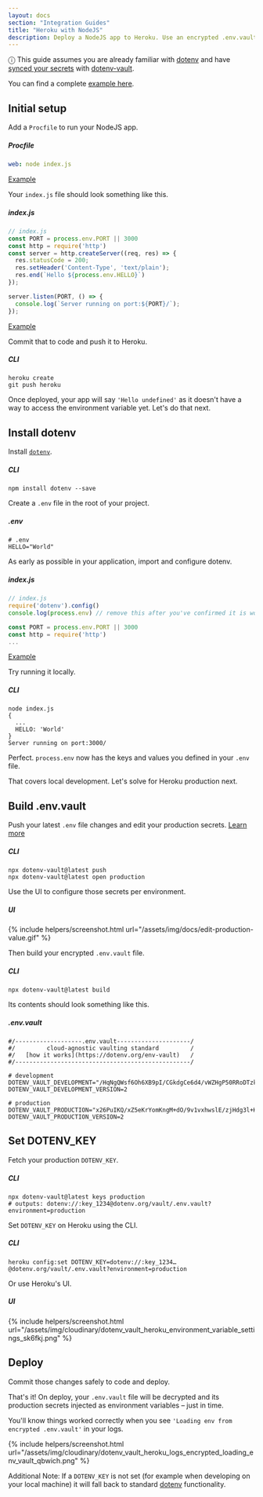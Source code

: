 ```yaml
---
layout: docs
section: "Integration Guides"
title: "Heroku with NodeJS"
description: Deploy a NodeJS app to Heroku. Use an encrypted .env.vault file to secure and deploy your secrets to Heroku.
---
```


<div class="alert alert-info">ⓘ This guide assumes you are already familiar with <a href="https://github.com/motdotla/dotenv">dotenv</a> and have <a href="/docs/tutorials/sync">synced your secrets</a> with <a href="https://github.com/dotenv-org/dotenv-vault">dotenv-vault</a>.</div>

You can find a complete [example here](https://github.com/dotenv-org/examples/tree/master/heroku-nodejs).

## Initial setup

Add a `Procfile` to run your NodeJS app.

##### Procfile
```yaml
web: node index.js
```
[Example](https://github.com/dotenv-org/examples/blob/master/heroku-nodejs/Procfile)

Your `index.js` file should look something like this.

##### index.js
```js
// index.js
const PORT = process.env.PORT || 3000
const http = require('http')
const server = http.createServer((req, res) => {
  res.statusCode = 200;
  res.setHeader('Content-Type', 'text/plain');
  res.end(`Hello ${process.env.HELLO}`)
});

server.listen(PORT, () => {
  console.log(`Server running on port:${PORT}/`);
});
```
[Example](https://github.com/dotenv-org/examples/blob/master/heroku-nodejs/index.js)

Commit that to code and push it to Heroku.

##### CLI

```shell
heroku create
git push heroku
```

Once deployed, your app will say `'Hello undefined'` as it doesn't have a way to access the environment variable yet. Let's do that next.

## Install dotenv

Install [`dotenv`](https://github.com/motdotla/dotenv).

##### CLI
```shell
npm install dotenv --save
```

Create a `.env` file in the root of your project.

##### .env
```shell
# .env
HELLO="World"
```

As early as possible in your application, import and configure dotenv.

##### index.js
```js
// index.js
require('dotenv').config()
console.log(process.env) // remove this after you've confirmed it is working

const PORT = process.env.PORT || 3000
const http = require('http')
...
```
[Example](https://github.com/dotenv-org/examples/blob/master/heroku-nodejs/index.js#L2)

Try running it locally.

##### CLI
```shell
node index.js
{
  ...
  HELLO: 'World'
}
Server running on port:3000/
```

Perfect. `process.env` now has the keys and values you defined in your `.env` file.

That covers local development. Let's solve for Heroku production next.

## Build .env.vault

Push your latest `.env` file changes and edit your production secrets. [Learn more](/docs/tutorials/sync)

##### CLI
```shell
npx dotenv-vault@latest push
npx dotenv-vault@latest open production
```

Use the UI to configure those secrets per environment.

##### UI
{% include helpers/screenshot.html url="/assets/img/docs/edit-production-value.gif" %}

Then build your encrypted `.env.vault` file.

##### CLI
```shell
npx dotenv-vault@latest build
```

Its contents should look something like this.

##### .env.vault
```shell
#/-------------------.env.vault---------------------/
#/         cloud-agnostic vaulting standard         /
#/   [how it works](https://dotenv.org/env-vault)   /
#/--------------------------------------------------/

# development
DOTENV_VAULT_DEVELOPMENT="/HqNgQWsf6Oh6XB9pI/CGkdgCe6d4/vWZHgP50RRoDTzkzPQk/xOaQs="
DOTENV_VAULT_DEVELOPMENT_VERSION=2

# production
DOTENV_VAULT_PRODUCTION="x26PuIKQ/xZ5eKrYomKngM+dO/9v1vxhwslE/zjHdg3l+H6q6PheB5GVDVIbZg=="
DOTENV_VAULT_PRODUCTION_VERSION=2
```

## Set DOTENV_KEY

Fetch your production `DOTENV_KEY`.

##### CLI
```shell
npx dotenv-vault@latest keys production
# outputs: dotenv://:key_1234@dotenv.org/vault/.env.vault?environment=production
```

Set `DOTENV_KEY` on Heroku using the CLI.

##### CLI
```shell
heroku config:set DOTENV_KEY=dotenv://:key_1234…@dotenv.org/vault/.env.vault?environment=production
```

Or use Heroku's UI.

##### UI
{% include helpers/screenshot.html url="/assets/img/cloudinary/dotenv_vault_heroku_environment_variable_settings_sk6fkj.png" %}

## Deploy

Commit those changes safely to code and deploy.

That's it! On deploy, your `.env.vault` file will be decrypted and its production secrets injected as environment variables – just in time.

You'll know things worked correctly when you see `'Loading env from encrypted .env.vault'` in your logs.

{% include helpers/screenshot.html url="/assets/img/cloudinary/dotenv_vault_heroku_logs_encrypted_loading_env_vault_qbwich.png" %}

Additional Note: If a `DOTENV_KEY` is not set (for example when developing on your local machine) it will fall back to standard [dotenv](https://github.com/motdotla/dotenv) functionality.


